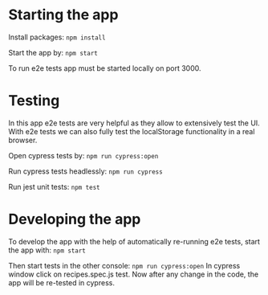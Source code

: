 # Starting the app
Install packages:
```npm install```

Start the app by:
```npm start```

To run e2e tests app must be started locally on port 3000.

# Testing

In this app e2e tests are very helpful as they allow to extensively test the UI. With e2e tests we can also fully test the localStorage functionality in a real browser.

Open cypress tests by:
```npm run cypress:open```

Run cypress tests headlessly:
```npm run cypress```

Run jest unit tests:
```npm test```

# Developing the app
To develop the app with the help of automatically re-running e2e tests, start the app with:
```npm start```

Then start tests in the other console:
```npm run cypress:open```
In cypress window click on recipes.spec.js test. Now after any change in the code, the app will be re-tested in cypress.
